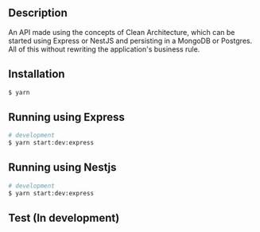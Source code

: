 ## Description

An API made using the concepts of Clean Architecture, which can be started using Express or NestJS and persisting in a MongoDB or Postgres. All of this without rewriting the application's business rule.

## Installation

```bash
$ yarn
```

## Running using Express

```bash
# development
$ yarn start:dev:express
```

## Running using Nestjs

```bash
# development
$ yarn start:dev:express
```

## Test (In development)
